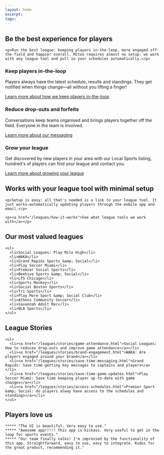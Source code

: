 ```yaml
---
layout: home
excerpt: 
tags: 
---
```


<div class="screenshot-header">
  <div class="screenshot"></div>
</div>

<div class="detail">
  <section>
    <h1>Be the best experience for players</h1>

    <p>Run the best league: keeping players in-the-loop, more engaged off-the-field and happier overall. Mitoo requires almost no setup: we work with any league tool and pull in your schedules automatically.</p>
</section>
</div>

<div class="detail">
  <section>
    <div class="benefits">
      <div class="benefit">
        <h3>Keep players in-the-loop</h3>
        <p>Players always have the latest schedule, results and standings. They get notified when things change—all without you lifting a finger!</p>
        <a href="autopilot.html">Learn more about how we keep players in-the-loop</a>
      </div>
      <div class="benefit">
        <h3>Reduce drop-outs and forfeits</h3>
        <p>Conversations keep teams organised and brings players together off the field. Everyone in the team is involved.</p>
        <a href="messaging.html">Learn more about our messaging</a>
      </div>
      <div class="benefit">
        <h3>Grow your league</h3>
        <p>Get discovered by new players in your area with our Local Sports listing, hundred's of players can find your league and contact you.</p>
        <a href="local-sports-listing.html">Learn more about growing your league</a>
      </div>
    </div>
  </section>
</div>


<div id="how" class="detail">
  <section>
    <h2>Works with your league tool with minimal setup</h2>

    <p>Setup is easy: all that's needed is a link to your league tool. It just works—automatically updating players through the mobile app and email.</p>

    <p><a href="/leagues/how-it-works">See what league tools we work with</a></p>
  </section>
</div>

<div class="detail">
  <section>
    <h2>Our most valued leagues</h2>

    <ul>
      <li>Social Leagues: Play Mile High</li>
      <li>WAKA</li>
      <li>Grand Rapids Sports &amp; Social</li>
      <li>Play Soccer Miami</li>
      <li>Premier Social Sports</li>
      <li>Beehive Sports &amp; Social</li>
      <li>LTS Chicago</li>
      <li>Sports Monkey</li>
      <li>Social Boston Sports</li>
      <li>Tri-Sports</li>
      <li>Play More Sport &amp; Social Club</li>
      <li>Athens Community Soccer</li>
      <li>Savannah Adult Rec</li>
      <li>NLA Sports</li>
    </ul>
  </section>

</div>

<div class="detail">
  <section>
    <h2>League Stories</h2>

    <ul>
      <li><a href="/leagues/stories/game-attendance.html">Social Leagues: How to reduces drop-outs and improve game attendance</a></li>
      <li><a href="/leagues/stories/brand-engagement.html">WAKA: Are players engaged around your brand</a></li>
      <li><a href="/leagues/stories/save-time-messaging.html">Grand Rapids: Save time getting key messages to captains and players</a></li>
      <li><a href="/leagues/stories/save-time-game-updates.html">Play Soccer Miami: Save time keeping player up-to-date with game changes</a></li>
      <li><a href="/leagues/stories/access-schedules.html">Premier Sport &amp; Social: do players alway have access to the schedules and standings</a></li>
    </ul>
  </section>
</div>

<div class="detail">
  <section>
    <h2>Players love us</h2>

    ***** "The UI is beautiful. Very easy to use."
    ***** "Awesome app!!!!! This app is kickass. Very useful to get in the loop for sports events."
    ***** "Our team finally talks! I'm impressed by the functionality of this app. Straightforward, easy to use, easy to integrate. Kudos for the great product, recommending it."
  </section>
</div>